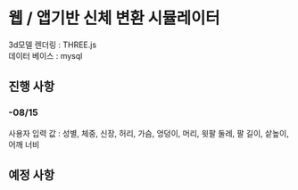 <h1>웹 / 앱기반 신체 변환 시뮬레이터</h1>

3d모델 렌더링 : THREE.js<br>
데이터 베이스 : mysql

<h2>진행 사항</h2>

<h3>-08/15</h3>
<p></p> 
사용자 입력 값 : 성별, 체중, 신장, 허리, 가슴, 엉덩이, 머리, 윗팔 둘레, 팔 길이, 샅높이, 어깨 너비
<p></p> 

<h2>예정 사항</h2>